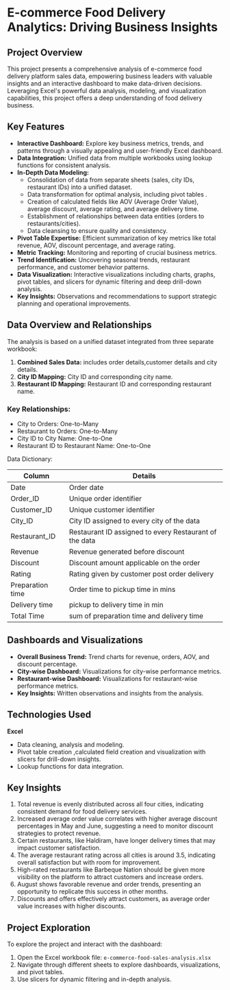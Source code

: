 # E-commerce Food Delivery Analytics: Driving Business Insights

## Project Overview

This project presents a comprehensive analysis of e-commerce food delivery platform sales data, empowering business leaders with valuable insights and an interactive dashboard to make data-driven decisions. Leveraging Excel's powerful data analysis, modeling, and visualization capabilities, this project offers a deep understanding of food delivery business.

## Key Features

- **Interactive Dashboard:** Explore key business metrics, trends, and patterns through a visually appealing and user-friendly Excel dashboard.
- **Data Integration:** Unified data from multiple workbooks using lookup functions for consistent analysis.
- **In-Depth Data Modeling:**
  - Consolidation of data from separate sheets (sales, city IDs, restaurant IDs) into a unified dataset.
  - Data transformation for optimal analysis, including pivot tables .
  - Creation of calculated fields like AOV (Average Order Value), average discount, average rating, and average delivery time.
  - Establishment of relationships between data entities (orders to restaurants/cities).
  - Data cleansing to ensure quality and consistency.
- **Pivot Table Expertise:** Efficient summarization of key metrics like total revenue, AOV, discount percentage, and average rating.
- **Metric Tracking:** Monitoring and reporting of crucial business metrics.
- **Trend Identification:** Uncovering seasonal trends, restaurant performance, and customer behavior patterns.
- **Data Visualization:** Interactive visualizations including charts, graphs, pivot tables, and slicers for dynamic filtering and deep drill-down analysis.
- **Key Insights:** Observations and recommendations to support strategic planning and operational improvements.

## Data Overview and Relationships

The analysis is based on a unified dataset integrated from three separate workbook:

1. **Combined Sales Data:** includes order details,customer details and city details.
2. **City ID Mapping:** City ID and corresponding city name.
3. **Restaurant ID Mapping:** Restaurant ID and corresponding restaurant name.

### Key Relationships:
- City to Orders: One-to-Many
- Restaurant to Orders: One-to-Many
- City ID to City Name: One-to-One
- Restaurant ID to Restaurant Name: One-to-One

Data Dictionary:

| Column            | Details                                                     |
|-------------------|-------------------------------------------------------------|
| Date              | Order date                                                  |
| Order_ID          | Unique order identifier                                     |
| Customer_ID       | Unique customer identifier                                  |
| City_ID           | City ID assigned to every city of the data                  |
| Restaurant_ID     | Restaurant ID assigned to every Restaurant of the data      |
| Revenue           | Revenue generated before discount                           |
| Discount          | Discount amount applicable on the order                     |
| Rating            | Rating given by customer post order delivery                |
| Preparation time  | Order time to pickup time in mins                           |
| Delivery time     | pickup to delivery time in min                              |
| Total Time        | sum of preparation time and delivery time                   |

## Dashboards and Visualizations

- **Overall Business Trend:** Trend charts for revenue, orders, AOV, and discount percentage.
- **City-wise Dashboard:** Visualizations for city-wise performance metrics.
- **Restaurant-wise Dashboard:** Visualizations for restaurant-wise performance metrics.
- **Key Insights:** Written observations and insights from the analysis.

## Technologies Used

**Excel** 
  - Data cleaning, analysis and modeling. 
  - Pivot table creation ,calculated field creation and visualization with slicers for drill-down insights.
  - Lookup functions for data integration.

## Key Insights

1. Total revenue is evenly distributed across all four cities, indicating consistent demand for food delivery services.
2. Increased average order value correlates with higher average discount percentages in May and June, suggesting a need to monitor discount strategies to protect revenue.
3. Certain restaurants, like Haldiram, have longer delivery times that may impact customer satisfaction.
4. The average restaurant rating across all cities is around 3.5, indicating overall satisfaction but with room for improvement.
5. High-rated restaurants like Barbeque Nation should be given more visibility on the platform to attract customers and increase orders.
6. August shows favorable revenue and order trends, presenting an opportunity to replicate this success in other months.
7. Discounts and offers effectively attract customers, as average order value increases with higher discounts.

## Project Exploration

To explore the project and interact with the dashboard:
1. Open the Excel workbook file: `e-commerce-food-sales-analysis.xlsx`
2. Navigate through different sheets to explore dashboards, visualizations, and pivot tables.
3. Use slicers for dynamic filtering and in-depth analysis.
